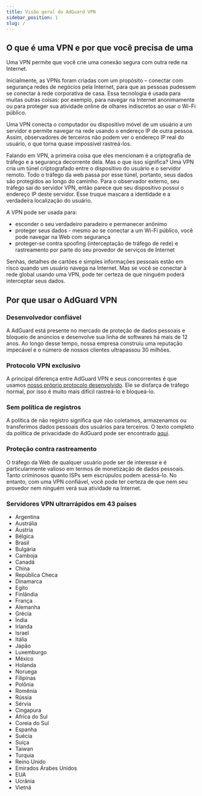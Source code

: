 ```yaml
---
title: Visão geral do AdGuard VPN
sidebar_position: 1
slug: /
---
```


## O que é uma VPN e por que você precisa de uma

Uma VPN permite que você crie uma conexão segura com outra rede na Internet.

Inicialmente, as VPNs foram criadas com um propósito – conectar com segurança redes de negócios pela Internet, para que as pessoas pudessem se conectar à rede corporativa de casa. Essa tecnologia é usada para muitas outras coisas: por exemplo, para navegar na Internet anonimamente ou para proteger sua atividade online de olhares indiscretos ao usar o Wi-Fi público.

Uma VPN conecta o computador ou dispositivo móvel de um usuário a um servidor e permite navegar na rede usando o endereço IP de outra pessoa. Assim, observadores de terceiros não podem ver o endereço IP real do usuário, o que torna quase impossível rastreá-los.

Falando em VPN, a primeira coisa que eles mencionam é a criptografia de tráfego e a segurança decorrente dela. Mas o que isso significa? Uma VPN cria um túnel criptografado entre o dispositivo do usuário e o servidor remoto. Todo o tráfego da web passa por esse túnel, portanto, seus dados são protegidos ao longo do caminho. Para o observador externo, seu tráfego sai do servidor VPN, então parece que seu dispositivo possui o endereço IP deste servidor. Esse truque mascara a identidade e a verdadeira localização do usuário.

A VPN pode ser usada para:

* esconder o seu verdadeiro paradeiro e permanecer anônimo
* proteger seus dados - mesmo ao se conectar a um Wi-Fi público, você pode navegar na Web com segurança
* proteger-se contra spoofing (interceptação de tráfego de rede) e rastreamento por parte do seu provedor de serviços de Internet

Senhas, detalhes de cartões e simples informações pessoais estão em risco quando um usuário navega na Internet. Mas se você se conectar à rede global usando uma VPN, pode ter certeza de que ninguém poderá interceptar seus dados.

## Por que usar o AdGuard VPN

### Desenvolvedor confiável
A AdGuard está presente no mercado de proteção de dados pessoais e bloqueio de anúncios e desenvolve sua linha de softwares há mais de 12 anos. Ao longo desse tempo, nossa empresa construiu uma reputação impecável e o número de nossos clientes ultrapassou 30 milhões.

### Protocolo VPN exclusivo
A principal diferença entre AdGuard VPN e seus concorrentes é que usamos [nosso próprio protocolo desenvolvido](/general/adguard-vpn-protocol.mdx). Ele se disfarça de tráfego normal, por isso é muito mais difícil rastreá-lo e bloqueá-lo.

### Sem política de registros
A política de não registro significa que não coletamos, armazenamos ou transferimos dados pessoais dos usuários para terceiros. O texto completo da política de privacidade do AdGuard pode ser encontrado [aqui](https://adguard-vpn.com/en/privacy.html).

### Proteção contra rastreamento
O tráfego da Web de qualquer usuário pode ser de interesse e é particularmente valioso em termos de monetização de dados pessoais. Tanto criminosos quanto ISPs sem escrúpulos podem acessá-lo. No entanto, com uma VPN confiável, você pode ter certeza de que nem seu provedor nem ninguém verá sua atividade na Internet.

### Servidores VPN ultrarrápidos em 43 países

* Argentina
* Austrália
* Áustria
* Bélgica
* Brasil
* Bulgária
* Camboja
* Canadá
* China
* República Checa
* Dinamarca
* Egito
* Finlândia
* França
* Alemanha
* Grécia
* Índia
* Irlanda
* Israel
* Itália
* Japão
* Luxemburgo
* México
* Holanda
* Noruega
* Filipinas
* Polônia
* Romênia
* Rússia
* Sérvia
* Cingapura
* África do Sul
* Coreia do Sul
* Espanha
* Suécia
* Suíça
* Taiwan
* Turquia
* Reino Unido
* Emirados Árabes Unidos
* EUA
* Ucrânia
* Vietnã